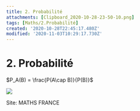 ```yaml
---
title: 2. Probabilité
attachments: [Clipboard_2020-10-28-23-50-10.png]
tags: [Maths/2.Probabilité]
created: '2020-10-28T22:45:17.480Z'
modified: '2020-11-03T10:29:17.730Z'
---
```


# 2. Probabilité
$P_A(B) = \frac{P(A\cap B)}{P(B)}$

![](@attachment/Clipboard_2020-10-28-23-50-10.png)

Site: MATHS FRANCE
